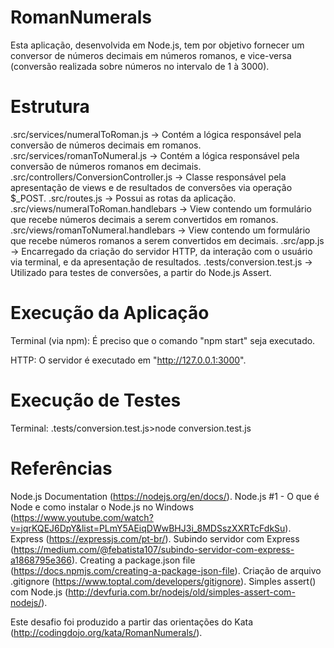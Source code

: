 # RomanNumerals
Esta aplicação, desenvolvida em Node.js, tem por objetivo fornecer um conversor de números decimais em números romanos, e vice-versa (conversão realizada sobre números no intervalo de 1 à 3000).


# Estrutura
.src/services/numeralToRoman.js -> Contém a lógica responsável pela conversão de números decimais em romanos.
.src/services/romanToNumeral.js -> Contém a lógica responsável pela conversão de números romanos em decimais.
.src/controllers/ConversionController.js -> Classe responsável pela apresentação de views e de resultados de conversões via operação $_POST.
.src/routes.js -> Possui as rotas da aplicação.
.src/views/numeralToRoman.handlebars -> View contendo um formulário que recebe números decimais a serem convertidos em romanos.
.src/views/romanToNumeral.handlebars -> View contendo um formulário que recebe números romanos a serem convertidos em decimais.
.src/app.js -> Encarregado da criação do servidor HTTP, da interação com o usuário via terminal, e da apresentação de resultados.
.tests/conversion.test.js -> Utilizado para testes de conversões, a partir do Node.js Assert.


# Execução da Aplicação
Terminal (via npm):
É preciso que o comando "npm start" seja executado.

HTTP:
O servidor é executado em "http://127.0.0.1:3000".


# Execução de Testes
Terminal:
.tests/conversion.test.js>node conversion.test.js


# Referências
Node.js Documentation (https://nodejs.org/en/docs/).
Node.js #1 - O que é Node e como instalar o Node.js no Windows (https://www.youtube.com/watch?v=jqrKQEJ6DpY&list=PLmY5AEiqDWwBHJ3i_8MDSszXXRTcFdkSu).
Express (https://expressjs.com/pt-br/).
Subindo servidor com Express (https://medium.com/@febatista107/subindo-servidor-com-express-a1868795e366).
Creating a package.json file (https://docs.npmjs.com/creating-a-package-json-file).
Criação de arquivo .gitignore (https://www.toptal.com/developers/gitignore).
Simples assert() com Node.js (http://devfuria.com.br/nodejs/old/simples-assert-com-nodejs/).

Este desafio foi produzido a partir das orientações do Kata (http://codingdojo.org/kata/RomanNumerals/).
